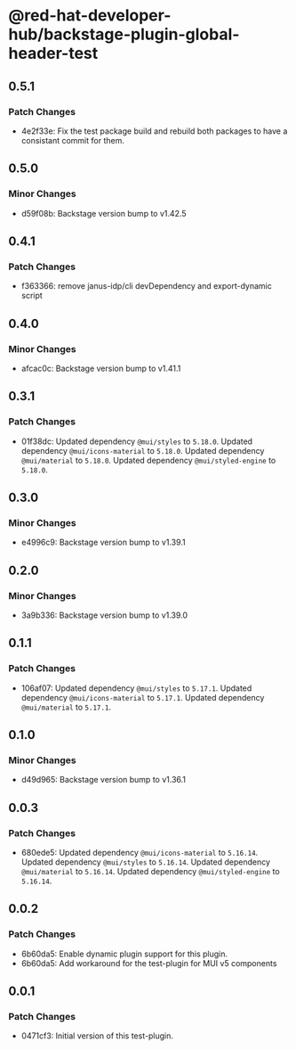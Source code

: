 # @red-hat-developer-hub/backstage-plugin-global-header-test

## 0.5.1

### Patch Changes

- 4e2f33e: Fix the test package build and rebuild both packages to have a consistant commit for them.

## 0.5.0

### Minor Changes

- d59f08b: Backstage version bump to v1.42.5

## 0.4.1

### Patch Changes

- f363366: remove janus-idp/cli devDependency and export-dynamic script

## 0.4.0

### Minor Changes

- afcac0c: Backstage version bump to v1.41.1

## 0.3.1

### Patch Changes

- 01f38dc: Updated dependency `@mui/styles` to `5.18.0`.
  Updated dependency `@mui/icons-material` to `5.18.0`.
  Updated dependency `@mui/material` to `5.18.0`.
  Updated dependency `@mui/styled-engine` to `5.18.0`.

## 0.3.0

### Minor Changes

- e4996c9: Backstage version bump to v1.39.1

## 0.2.0

### Minor Changes

- 3a9b336: Backstage version bump to v1.39.0

## 0.1.1

### Patch Changes

- 106af07: Updated dependency `@mui/styles` to `5.17.1`.
  Updated dependency `@mui/icons-material` to `5.17.1`.
  Updated dependency `@mui/material` to `5.17.1`.

## 0.1.0

### Minor Changes

- d49d965: Backstage version bump to v1.36.1

## 0.0.3

### Patch Changes

- 680ede5: Updated dependency `@mui/icons-material` to `5.16.14`.
  Updated dependency `@mui/styles` to `5.16.14`.
  Updated dependency `@mui/material` to `5.16.14`.
  Updated dependency `@mui/styled-engine` to `5.16.14`.

## 0.0.2

### Patch Changes

- 6b60da5: Enable dynamic plugin support for this plugin.
- 6b60da5: Add workaround for the test-plugin for MUI v5 components

## 0.0.1

### Patch Changes

- 0471cf3: Initial version of this test-plugin.
